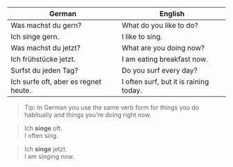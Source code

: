 | German | English |
|--------|---------|
| Was machst du gern? | What do you like to do? |
| Ich singe gern. | I like to sing. |
| Was machst du jetzt? | What are you doing now? |
| Ich frühstücke jetzt. | I am eating breakfast now. |
| Surfst du jeden Tag? | Do you surf every day? |
| Ich surfe oft, aber es regnet heute. | I often surf, but it is raining today. |

>Tip: In German you use the same verb form for things you do habitually and things you're doing right now.

>Ich **singe** oft.<br>
>I often sing.

>Ich **singe** jetzt.<br>
>I am singing now.
